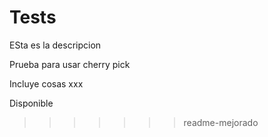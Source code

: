 # Tests

ESta es la descripcion

Prueba para usar cherry pick

Incluye cosas xxx


Disponible
>>>>>>> readme-mejorado
